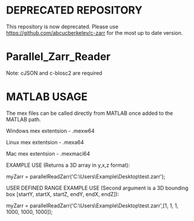 # DEPRECATED REPOSITORY
This repository is now deprecated. Please use https://github.com/abcucberkeley/c-zarr for the most up to date version.

# Parallel_Zarr_Reader
Note: cJSON and c-blosc2 are required
# MATLAB USAGE

The mex files can be called directly from MATLAB once added to the MATLAB path.

Windows mex extentsion - .mexw64

Linux mex extentsion - .mexa64

Mac mex extentsion - .mexmaci64

EXAMPLE USE (Returns a 3D array in y,x,z format):

myZarr = parallelReadZarr('C:\Users\Example\Desktop\test.zarr');

USER DEFINED RANGE EXAMPLE USE (Second argument is a 3D bounding box [startY, startX, startZ, endY, endX, endZ]):

myZarr = parallelReadZarr('C:\Users\Example\Desktop\test.zarr',[1, 1, 1, 1000, 1000, 1000]);
